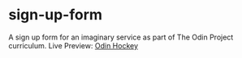 # sign-up-form
A sign up form for an imaginary service as part of The Odin Project curriculum. 
Live Preview: <a href="https://portfoliodemo.github.io/sign-up-form" title="Imaginary Hockey Sign Up Form">Odin Hockey</a>